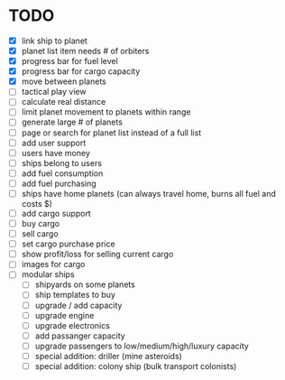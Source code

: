 # TODO

 - [x] link ship to planet
 - [x] planet list item needs # of orbiters
 - [x] progress bar for fuel level
 - [x] progress bar for cargo capacity
 - [x] move between planets
 - [ ] tactical play view
 - [ ] calculate real distance
 - [ ] limit planet movement to planets within range
 - [ ] generate large # of planets
 - [ ] page or search for planet list instead of a full list
 - [ ] add user support
 - [ ] users have money
 - [ ] ships belong to users
 - [ ] add fuel consumption
 - [ ] add fuel purchasing
 - [ ] ships have home planets (can always travel home, burns all fuel and costs $)
 - [ ] add cargo support
 - [ ] buy cargo
 - [ ] sell cargo
 - [ ] set cargo purchase price 
 - [ ] show profit/loss for selling current cargo
 - [ ] images for cargo
 - [ ] modular ships
   - [ ] shipyards on some planets
   - [ ] ship templates to buy
   - [ ] upgrade / add capacity
   - [ ] upgrade engine
   - [ ] upgrade electronics
   - [ ] add passanger capacity
   - [ ] upgrade passengers to low/medium/high/luxury capacity
   - [ ] special addition: driller (mine asteroids)
   - [ ] special addition: colony ship (bulk transport colonists)